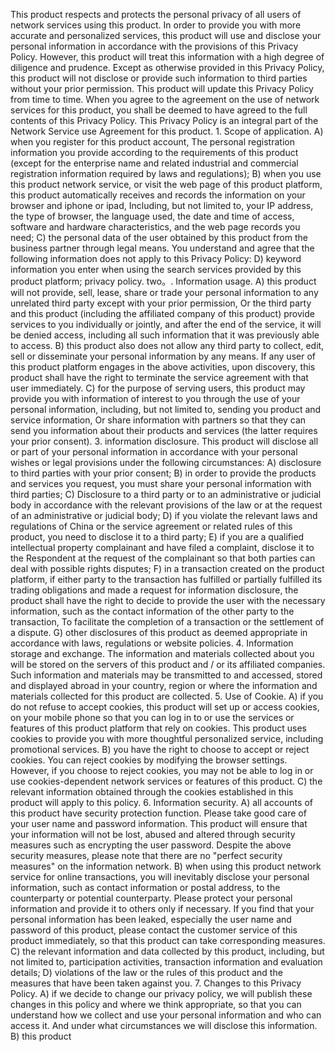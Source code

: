 This product respects and protects the personal privacy of all users of network services using this product. In order to provide you with more accurate and personalized services, this product will use and disclose your personal information in accordance with the provisions of this Privacy Policy. However, this product will treat this information with a high degree of diligence and prudence. Except as otherwise provided in this Privacy Policy, this product will not disclose or provide such information to third parties without your prior permission. This product will update this Privacy Policy from time to time. When you agree to the agreement on the use of network services for this product, you shall be deemed to have agreed to the full contents of this Privacy Policy. This Privacy Policy is an integral part of the Network Service use Agreement for this product. 1. Scope of application. A) when you register for this product account, The personal registration information you provide according to the requirements of this product (except for the enterprise name and related industrial and commercial registration information required by laws and regulations); B) when you use this product network service, or visit the web page of this product platform, this product automatically receives and records the information on your browser and iphone or ipad, Including, but not limited to, your IP address, the type of browser, the language used, the date and time of access, software and hardware characteristics, and the web page records you need; C) the personal data of the user obtained by this product from the business partner through legal means. You understand and agree that the following information does not apply to this Privacy Policy: D) keyword information you enter when using the search services provided by this product platform; privacy policy. two。. Information usage. A) this product will not provide, sell, lease, share or trade your personal information to any unrelated third party except with your prior permission, Or the third party and this product (including the affiliated company of this product) provide services to you individually or jointly, and after the end of the service, it will be denied access, including all such information that it was previously able to access. B) this product also does not allow any third party to collect, edit, sell or disseminate your personal information by any means. If any user of this product platform engages in the above activities, upon discovery, this product shall have the right to terminate the service agreement with that user immediately. C) for the purpose of serving users, this product may provide you with information of interest to you through the use of your personal information, including, but not limited to, sending you product and service information, Or share information with partners so that they can send you information about their products and services (the latter requires your prior consent). 3. information disclosure. This product will disclose all or part of your personal information in accordance with your personal wishes or legal provisions under the following circumstances: A) disclosure to third parties with your prior consent; B) in order to provide the products and services you request, you must share your personal information with third parties; C) Disclosure to a third party or to an administrative or judicial body in accordance with the relevant provisions of the law or at the request of an administrative or judicial body; D) if you violate the relevant laws and regulations of China or the service agreement or related rules of this product, you need to disclose it to a third party; E) if you are a qualified intellectual property complainant and have filed a complaint, disclose it to the Respondent at the request of the complainant so that both parties can deal with possible rights disputes; F) in a transaction created on the product platform, if either party to the transaction has fulfilled or partially fulfilled its trading obligations and made a request for information disclosure, the product shall have the right to decide to provide the user with the necessary information, such as the contact information of the other party to the transaction, To facilitate the completion of a transaction or the settlement of a dispute. G) other disclosures of this product as deemed appropriate in accordance with laws, regulations or website policies. 4. Information storage and exchange. The information and materials collected about you will be stored on the servers of this product and / or its affiliated companies. Such information and materials may be transmitted to and accessed, stored and displayed abroad in your country, region or where the information and materials collected for this product are collected. 5. Use of Cookie. A) if you do not refuse to accept cookies, this product will set up or access cookies, on your mobile phone so that you can log in to or use the services or features of this product platform that rely on cookies. This product uses cookies to provide you with more thoughtful personalized service, including promotional services. B) you have the right to choose to accept or reject cookies. You can reject cookies by modifying the browser settings. However, if you choose to reject cookies, you may not be able to log in or use cookies-dependent network services or features of this product. C) the relevant information obtained through the cookies established in this product will apply to this policy. 6. Information security. A) all accounts of this product have security protection function. Please take good care of your user name and password information. This product will ensure that your information will not be lost, abused and altered through security measures such as encrypting the user password. Despite the above security measures, please note that there are no "perfect security measures" on the information network. B) when using this product network service for online transactions, you will inevitably disclose your personal information, such as contact information or postal address, to the counterparty or potential counterparty. Please protect your personal information and provide it to others only if necessary. If you find that your personal information has been leaked, especially the user name and password of this product, please contact the customer service of this product immediately, so that this product can take corresponding measures. C) the relevant information and data collected by this product, including, but not limited to, participation activities, transaction information and evaluation details; D) violations of the law or the rules of this product and the measures that have been taken against you. 7. Changes to this Privacy Policy. A) if we decide to change our privacy policy, we will publish these changes in this policy and where we think appropriate, so that you can understand how we collect and use your personal information and who can access it. And under what circumstances we will disclose this information. B) this product
